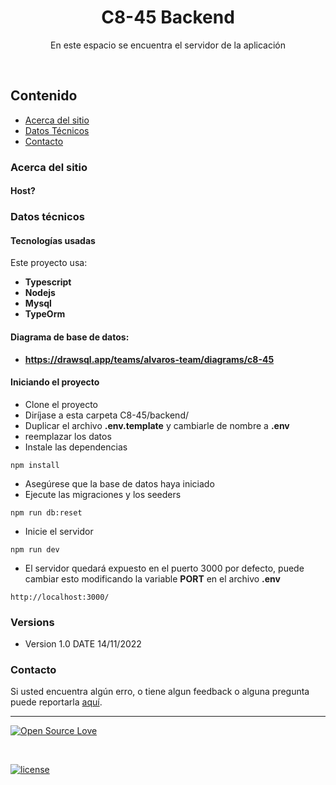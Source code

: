 <p align="center">

  <h1 align="center">C8-45 Backend</h3>
  <p align="center">
    En este espacio se encuentra el servidor de la aplicación <br>
    </p>
</p>

<br>

## Contenido

- [Acerca del sitio](#acerca-del-sitio)
- [Datos Técnicos](#datos-técnicos)
- [Contacto](#contacto)

### Acerca del sitio

#### Host?

### Datos técnicos

#### Tecnologías usadas

Este proyecto usa:

- **Typescript**
- **Nodejs**
- **Mysql**
- **TypeOrm**
#### Diagrama de base de datos:
- **https://drawsql.app/teams/alvaros-team/diagrams/c8-45**
#### Iniciando el proyecto

- Clone el proyecto
- Diríjase a esta carpeta C8-45/backend/
- Duplicar el archivo **.env.template** y cambiarle de nombre a **.env**
- reemplazar los datos
- Instale las dependencias

```
npm install
```

- Asegúrese que la base de datos haya iniciado
- Ejecute las migraciones y los seeders

```
npm run db:reset
```

- Inicie el servidor

```
npm run dev
```

- El servidor quedará expuesto en el puerto 3000 por defecto, puede cambiar esto modificando la variable **PORT** en el archivo **.env**

```
http://localhost:3000/
```

### Versions

- Version 1.0 DATE 14/11/2022

### Contacto

Si usted encuentra algún erro, o tiene algun feedback o alguna pregunta puede reportarla
[aquí](https://github.com/No-Country/C8-45/issues).

<hr>

[![Open Source Love](https://badges.frapsoft.com/os/v2/open-source-200x33.png?v=103)](#)

<br>

[![license](https://img.shields.io/github/license/mashape/apistatus.svg?style=for-the-badge)](https://github.com/tamzi/ReadMe-MasterTemplates/blob/master/LICENSE)

